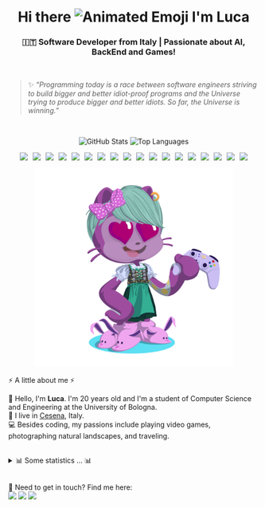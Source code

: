 <h1 align="center">Hi there <img src="https://iam-weijie.github.io/wave/hand-emoji.svg" alt="Animated Emoji" width="50" height="50"> I'm Luca</h1>


<h3 align="center">🇮🇹 Software Developer from Italy | Passionate about AI, BackEnd and Games!</h3>

</br>

> ✨ *“Programming today is a race between software engineers striving to build bigger and better idiot-proof programs and the Universe trying to produce bigger and better idiots. So far, the Universe is winning.”*

</br>

<p align="center">
<img src="https://github-readme-stats-black-alpha-63.vercel.app/api?username=Hachi-69&show_icons=true&hide_border=false&line_height=20&show_owner=true&theme=omni&count_private=true" alt="GitHub Stats"/>
<img src="https://github-readme-stats-black-alpha-63.vercel.app/api/top-langs?username=hachi-69&count_private=true&theme=omni" alt="Top Languages"/>
</p>

<p align="center">
<div style="display: flex; flex-wrap: wrap; justify-content: center; gap: 10px;">
<img src="https://img.shields.io/badge/-C-A8B9CC?style=flat-square&logo=C&logoColor=white"/>
<img src="https://img.shields.io/badge/-C++-00599C?style=flat-square&logo=C%2B%2B&logoColor=white"/>
<img src="https://img.shields.io/badge/-C%23-239120?style=flat-square&logo=C%23&logoColor=white"/>
<img src="https://img.shields.io/badge/-Java-007396?style=flat-square&logo=Java&logoColor=white"/>
<img src="https://img.shields.io/badge/-SQL-4479A1?style=flat-square&logo=MySQL&logoColor=white"/>
<img src="https://img.shields.io/badge/-PHP-777BB4?style=flat-square&logo=PHP&logoColor=white"/>
<img src="https://img.shields.io/badge/-HTML5-E34F26?style=flat-square&logo=HTML5&logoColor=white"/>
<img src="https://img.shields.io/badge/-CSS3-1572B6?style=flat-square&logo=CSS3&logoColor=white"/>
<img src="https://img.shields.io/badge/-JavaScript-F7DF1E?style=flat-square&logo=JavaScript&logoColor=black"/>
<img src="https://img.shields.io/badge/-Kotlin-7F52FF?style=flat-square&logo=Kotlin&logoColor=white"/>
<img src="https://img.shields.io/badge/-Python-3776AB?style=flat-square&logo=Python&logoColor=white"/>
<img src="https://img.shields.io/badge/-MySQL-4479A1?style=flat-square&logo=MySQL&logoColor=white"/>
<img src="https://img.shields.io/badge/-Visual%20Studio%20Code-007ACC?style=flat-square&logo=Visual%20Studio%20Code&logoColor=white"/>
<img src="https://img.shields.io/badge/-Visual%20Studio-5C2D91?style=flat-square&logo=Visual%20Studio&logoColor=white"/>
<img src="https://img.shields.io/badge/-NetBeans-1869A6?style=flat-square&logo=Apache%20NetBeans&logoColor=white"/>
<img src="https://img.shields.io/badge/-Android%20Studio-3DDC84?style=flat-square&logo=Android%20Studio&logoColor=white"/>
<img src="https://img.shields.io/badge/-Git-F05032?style=flat-square&logo=Git&logoColor=white"/>
<img src="https://img.shields.io/badge/-Apache-D22128?style=flat-square&logo=Apache&logoColor=white"/>
</div>
</p>
<p align="center">
<img src= "./my-octo-lang.png" width="400px" alt="My Octo Languages"/>
</p>
⚡️ A little about me ⚡️<br/>
<p>
🧔 Hello, I'm <b>Luca</b>. I'm 20 years old and I'm a student of Computer Science and Engineering at the University of Bologna.<br/>
💼 I live in <a href="https://www.google.com/maps?q=cesena">Cesena</a>, Italy.<br/>
💻 Besides coding, my passions include playing video games, photographing natural landscapes, and traveling.<br/>
</p>

<!-- 🎶Now playing ...🎶<br/>
<a href="https://spotify-informer-l8rq.vercel.app/">
<img height="75" src="https://spotify-informer-l8rq.vercel.app/api"/>
</a><br/>
<a href="https://github.com/MrStanDu33/spotify-informer"><img src="https://img.shields.io/badge/built%20with%20Spotify‑Informer-1ED760.svg?style=flat-square&logo=spotify&logoColor=white"/></a>-->
</br>
<details>
<summary>📊 Some statistics ... 📊</summary><br/>

<img src="http://views.whatilearened.today/views/github/Hachi-69/views.svg"/>

<!--START_SECTION:github_stats-->

<!--END_SECTION:github_stats-->

![](./profile-3d-contrib/profile-night-rainbow.svg)

</details>
</br>
<p>
📣 Need to get in touch? Find me here:<br/>
<a href="mailto:turilloluca2005@gmail.com?subject=[GitHub]%20🔥%20Contact&body=Hi%20Luca%2C%0A%0AI%20am%20contacting%20you%20today%20after%20seeing%20your%20GitHub%20profile%20to%20..."><img src="https://img.shields.io/badge/e‑mail-D14836.svg?style=for-the-badge&logo=GMail&logoColor=white"/></a>
<a href="https://instagram.com/0icrel_0nidomoc/"><img src="https://img.shields.io/badge/instagram-E4405F.svg?style=for-the-badge&logo=instagram&logoColor=white"/></a>
<a href="https://www.linkedin.com/in/luca-turillo/"><img src="https://img.shields.io/badge/linkedin-0077B5.svg?style=for-the-badge&logo=linkedin&logoColor=white"/></a>
</p>
